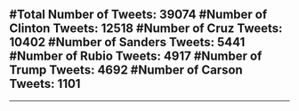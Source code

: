 #Total Number of Tweets: 39074 
#Number of Clinton Tweets: 12518
#Number of Cruz Tweets: 10402
#Number of Sanders Tweets: 5441
#Number of Rubio Tweets: 4917
#Number of Trump Tweets: 4692
#Number of Carson Tweets: 1101
---
---
